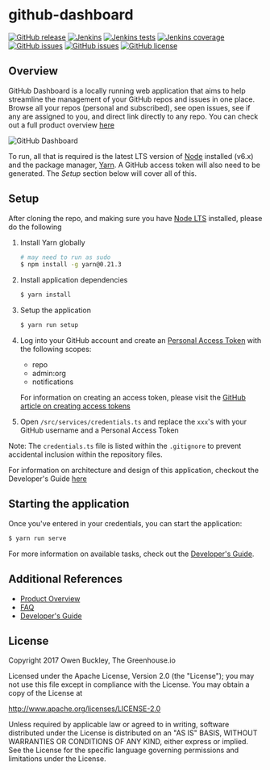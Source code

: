 # github-dashboard

[![GitHub release](https://img.shields.io/github/release/thescientist13/github-dashboard.svg)](https://github.com/thescientist13/github-dashboard/releases)
[![Jenkins](https://img.shields.io/jenkins/s/http/www.thegreenhouse.io:8080/job/MASTER-github-dashboard.svg)](http://www.thegreenhouse.io:8080/job/MASTER-github-dashboard/)
[![Jenkins tests](https://img.shields.io/jenkins/t/http/www.thegreenhouse.io:8080/job/MASTER-github-dashboard.svg)](http://www.thegreenhouse.io:8080/job/MASTER-github-dashboard/lastCompletedBuild/testReport/)
[![Jenkins coverage](https://img.shields.io/jenkins/c/http/www.thegreenhouse.io:8080/job/MASTER-github-dashboard.svg)](http://www.thegreenhouse.io:8080/job/MASTER-github-dashboard/Coverage_Report/)
[![GitHub issues](https://img.shields.io/github/issues-raw/thescientist13/github-dashboard.svg)](https://github.com/thescientist13/github-dashboard/issues)
[![GitHub issues](https://img.shields.io/github/issues-pr-raw/thescientist13/github-dashboard.svg)](https://github.com/thescientist13/github-dashboard/issues)
[![GitHub license](https://img.shields.io/badge/license-Apache%202-blue.svg)](https://raw.githubusercontent.com/thescientist13/github-dashboard/master/LICENSE.md)

## Overview
GitHub Dashboard is a locally running web application that aims to help streamline the management of your GitHub repos
and issues in one place.  Browse all your repos (personal and subscribed), see open issues, see if any are assigned
to you, and direct link directly to any repo.  You can check out a full product overview [here](https://github.com/thescientist13/github-dashboard/wiki/Product-Overview)

![GitHub Dashboard](https://s3.amazonaws.com/uploads.thegreenhouse.io/oss/github-dashboard-v1.2.0.png)

To run, all that is required is the latest LTS version of [Node][] installed (v6.x) and the package manager, [Yarn][]. A GitHub access token will also need to be generated.  The _Setup_ section below will cover all of this.

[Node]: https://nodejs.org/
[Yarn]: https://yarnpkg.com/

## Setup
After cloning the repo, and making sure you have [Node LTS](https://nodejs.org/) installed, please do the following

1. Install Yarn globally
   ```bash
   # may need to run as sudo
   $ npm install -g yarn@0.21.3
   ```
1. Install application dependencies
   ```bash
   $ yarn install
   ```
1. Setup the application
   ```bash
   $ yarn run setup
   ```
1. Log into your GitHub account and create an [Personal Access Token](https://github.com/settings/tokens) with the following scopes:
   - repo
   - admin:org
   - notifications

   For information on creating an access token, please visit the [GitHub article on creating access tokens](https://help.github.com/articles/creating-a-personal-access-token-for-the-command-line/)
1. Open `/src/services/credentials.ts` and replace the `xxx`'s with your GitHub username and a Personal Access Token

Note: The `credentials.ts` file is listed within the `.gitignore` to prevent accidental inclusion within the repository files.

For information on architecture and design of this application, checkout the Developer's Guide [here](https://github.com/thescientist13/github-dashboard/wiki/Developers-Guide)

## Starting the application
Once you've entered in your credentials, you can start the application:

```bash
$ yarn run serve
```

For more information on available tasks, check out the [Developer's Guide](https://github.com/thescientist13/github-dashboard/wiki/Developers-Guide).

[Webstorm]: https://www.jetbrains.com/webstorm/

## Additional References
- [Product Overview](https://github.com/thescientist13/github-dashboard/wiki/Product-Overview)
- [FAQ](https://github.com/thescientist13/github-dashboard/wiki/F.A.Q.)
- [Developer's Guide](https://github.com/thescientist13/github-dashboard/wiki/Developers-Guide)

## License
Copyright 2017 Owen Buckley, The Greenhouse.io

Licensed under the Apache License, Version 2.0 (the "License");
you may not use this file except in compliance with the License.
You may obtain a copy of the License at

 http://www.apache.org/licenses/LICENSE-2.0

Unless required by applicable law or agreed to in writing, software
distributed under the License is distributed on an "AS IS" BASIS,
WITHOUT WARRANTIES OR CONDITIONS OF ANY KIND, either express or implied.
See the License for the specific language governing permissions and
limitations under the License.
